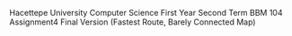 Hacettepe University Computer Science First Year Second Term BBM 104 Assignment4 Final Version (Fastest Route, Barely Connected Map)
